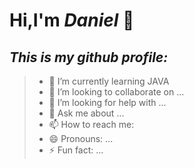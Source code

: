 
# Hi,I'm ***Daniel*** 👋
## ***This is my github profile:*** 

>- 🌱 I’m currently learning JAVA
>- 👯 I’m looking to collaborate on ...
>- 🤔 I’m looking for help with ...
>- 💬 Ask me about ...
>- 📫 How to reach me:
>- 😄 Pronouns: ...
>- ⚡ Fun fact: ...

